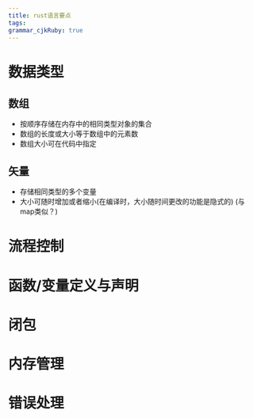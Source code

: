 ```yaml
---
title: rust语言要点
tags: 
grammar_cjkRuby: true
---
```

# 数据类型
## 数组
- 按顺序存储在内存中的相同类型对象的集合
- 数组的长度或大小等于数组中的元素数
- 数组大小可在代码中指定

## 矢量
- 存储相同类型的多个变量
- 大小可随时增加或者缩小(在编译时，大小随时间更改的功能是隐式的) (与map类似？)

# 流程控制

# 函数/变量定义与声明

# 闭包

# 内存管理

# 错误处理